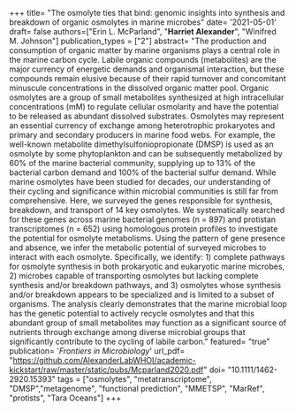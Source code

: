 +++
title= "The osmolyte ties that bind: genomic insights into synthesis and breakdown of organic osmolytes in marine microbes"
date= '2021-05-01'
draft= false
authors=["Erin L. McParland",  "**Harriet Alexander**", "Winifred M. Johnson"]
publication_types =  ["2"]
abstract= "The production and consumption of organic matter by marine organisms plays a central role in the marine carbon cycle. Labile organic compounds (metabolites) are the major currency of energetic demands and organismal interaction, but these compounds remain elusive because of their rapid turnover and concomitant minuscule concentrations in the dissolved organic matter pool. Organic osmolytes are a group of small metabolites synthesized at high intracellular concentrations (mM) to regulate cellular osmolarity and have the potential to be released as abundant dissolved substrates. Osmolytes may represent an essential currency of exchange among heterotrophic prokaryotes and primary and secondary producers in marine food webs. For example, the well-known metabolite dimethylsulfoniopropionate (DMSP) is used as an osmolyte by some phytoplankton and can be subsequently metabolized by 60% of the marine bacterial community, supplying up to 13% of the bacterial carbon demand and 100% of the bacterial sulfur demand. While marine osmolytes have been studied for decades, our understanding of their cycling and significance within microbial communities is still far from comprehensive. Here, we surveyed the genes responsible for synthesis, breakdown, and transport of 14 key osmolytes. We systematically searched for these genes across marine bacterial genomes (n = 897) and protistan transcriptomes (n = 652) using homologous protein profiles to investigate the potential for osmolyte metabolisms. Using the pattern of gene presence and absence, we infer the metabolic potential of surveyed microbes to interact with each osmolyte. Specifically, we identify: 1) complete pathways for osmolyte synthesis in both prokaryotic and eukaryotic marine microbes, 2) microbes capable of transporting osmolytes but lacking complete synthesis and/or breakdown pathways, and 3) osmolytes whose synthesis and/or breakdown appears to be specialized and is limited to a subset of organisms. The analysis clearly demonstrates that the marine microbial loop has the genetic potential to actively recycle osmolytes and that this abundant group of small metabolites may function as a significant source of nutrients through exchange among diverse microbial groups that significantly contribute to the cycling of labile carbon."
featured= "true"
publication= '*Frontiers in Microbiology*'
url_pdf= "https://github.com/AlexanderLabWHOI/academic-kickstart/raw/master/static/pubs/Mcparland2020.pdf"
doi= "10.1111/1462-2920.15393"
tags = ["osmolytes", "metatranscriptome", "DMSP","metagenome", "functional prediction", "MMETSP", "MarRef", "protists", "Tara Oceans"]
+++
